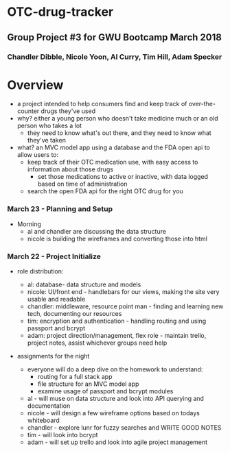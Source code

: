 # OTC-drug-tracker

## Group Project #3 for GWU Bootcamp March 2018
### Chandler Dibble, Nicole Yoon, Al Curry, Tim Hill, Adam Specker

# Overview
* a project intended to help consumers find and keep track of over-the-counter drugs they've used
* why? either a young person who doesn't take medicine much or an old person who takes a lot
    * they need to know what's out there, and they need to know what they've taken
* what? an MVC model app using a database and the FDA open api to allow users to:
    * keep track of their OTC medication use, with easy access to information about those drugs
        * set those medications to active or inactive, with data logged based on time of administration
    * search the open FDA api for the right OTC drug for you
    
### March 23 - Planning and Setup
* Morning
    * al and chandler are discussing the data structure
    * nicole is building the wireframes and converting those into html
    

### March 22 - Project Initialize 
* role distribution:
    * al: database- data structure and models
    * nicole: UI/front end - handlebars for our views, making the site very usable and readable
    * chandler: middleware, resource point man - finding and learning new tech, documenting our resources
    * tim: encryption and authentication - handling routing and using passport and bcrypt
    * adam: project direction/management, flex role - maintain trello, project notes, assist whichever groups need help

* assignments for the night
    * everyone will do a deep dive on the homework to understand:
        * routing for a full stack app
        * file structure for an MVC model app
        * examine usage of passport and bcrypt modules
    * al - will muse on data structure and look into API querying and documentation
    * nicole - will design a few wireframe options based on todays whiteboard
    * chandler - explore lunr for fuzzy searches and WRITE GOOD NOTES
    * tim - will look into bcrypt 
    * adam - will set up trello and look into agile project management



